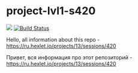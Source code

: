 # project-lvl1-s420
[![](https://jitpack.io/v/johny87rus/project-lvl1-s420.svg)](https://jitpack.io/#johny87rus/project-lvl1-s420) [![Build Status](https://travis-ci.org/johny87rus/project-lvl1-s420.svg?branch=master)](https://travis-ci.org/johny87rus/project-lvl1-s420)


Hello, all information about this repo - https://ru.hexlet.io/projects/13/sessions/420

Привет, вся информация про этот репозиторий - https://ru.hexlet.io/projects/13/sessions/420


